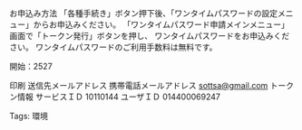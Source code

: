 
お申込み方法
「各種手続き」ボタン押下後、「ワンタイムパスワードの設定メニュー」からお申込みください。 
「ワンタイムパスワード申請メインメニュー」画面で「トークン発行」ボタンを押し、 
ワンタイムパスワードをお申込みください。 
ワンタイムパスワードのご利用手数料は無料です。

開始：2527

印刷
送信先メールアドレス
携帯電話メールアドレス	sottsa@gmail.com
トークン情報
サービスＩＤ	10110144
ユーザＩＤ	014400069247


Tags:
  環境